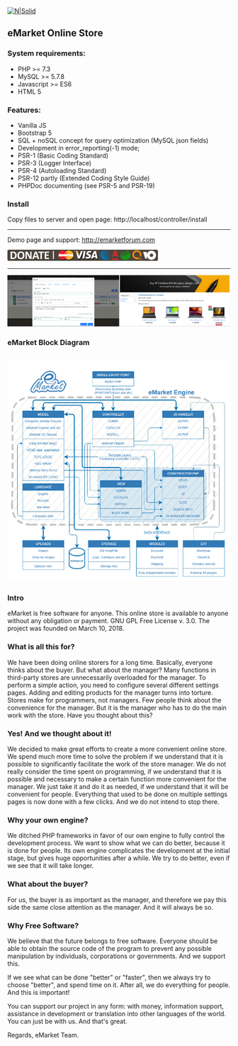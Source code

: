[![N|Solid](https://github.com/musicman3/eMarket/blob/master/view/default/catalog/images/emarket.png)](https://github.com/musicman3/eMarket)
## eMarket Online Store

### System requirements: 
  - PHP >= 7.3
  - MySQL >= 5.7.8
  - Javascript >= ES6
  - HTML 5

### Features: 
  - Vanilla JS
  - Bootstrap 5
  - SQL + noSQL concept for query optimization (MySQL json fields)
  - Development in error_reporting(-1) mode;
  - PSR-1 (Basic Coding Standard)
  - PSR-3 (Logger Interface)
  - PSR-4 (Autoloading Standard)
  - PSR-12 partly (Extended Coding Style Guide)
  - PHPDoc documenting (see PSR-5 and PSR-19)

### Install  
Copy files to server and open page: http://localhost/controller/install

---
  
Demo page and support: http://emarketforum.com

[![N|Solid](https://raw.githubusercontent.com/musicman3/eMarketHandler/main/donate.png)](https://funding.wmtransfer.com/widgets/horizontal/9971da3b-1647-48c0-8563-a84241a33eac?bt=0&hs=1&sum=5)
  
---
[![N|Solid](https://raw.githubusercontent.com/musicman3/eMarketHandler/main/header.png)](https://raw.githubusercontent.com/musicman3/eMarketHandler/main/header.png)
### eMarket Block Diagram  
[![N|Solid](https://raw.githubusercontent.com/musicman3/eMarketHandler/main/eMarket.png)](https://raw.githubusercontent.com/musicman3/eMarketHandler/main/eMarket.png)
---
### Intro  
eMarket is free software for anyone. This online store is available to anyone without any obligation or payment. GNU GPL Free License v. 3.0. The project was founded on March 10, 2018.

### What is all this for?
We have been doing online storers for a long time. Basically, everyone thinks about the buyer. But what about the manager? Many functions in third-party stores are unnecessarily overloaded for the manager. To perform a simple action, you need to configure several different settings pages. Adding and editing products for the manager turns into torture. Stores make for programmers, not managers. Few people think about the convenience for the manager. But it is the manager who has to do the main work with the store. Have you thought about this?

### Yes! And we thought about it!
We decided to make great efforts to create a more convenient online store. We spend much more time to solve the problem if we understand that it is possible to significantly facilitate the work of the store manager. We do not really consider the time spent on programming, if we understand that it is possible and necessary to make a certain function more convenient for the manager. We just take it and do it as needed, if we understand that it will be convenient for people. Everything that used to be done on multiple settings pages is now done with a few clicks. And we do not intend to stop there.

### Why your own engine?
We ditched PHP frameworks in favor of our own engine to fully control the development process. We want to show what we can do better, because it is done for people. Its own engine complicates the development at the initial stage, but gives huge opportunities after a while. We try to do better, even if we see that it will take longer.

### What about the buyer?
For us, the buyer is as important as the manager, and therefore we pay this side the same close attention as the manager. And it will always be so.

### Why Free Software?
We believe that the future belongs to free software. Everyone should be able to obtain the source code of the program to prevent any possible manipulation by individuals, corporations or governments. And we support this.

If we see what can be done "better" or "faster", then we always try to choose "better", and spend time on it. After all, we do everything for people. And this is important!

You can support our project in any form: with money, information support, assistance in development or translation into other languages of the world. You can just be with us. And that's great.

Regards, eMarket Team.
